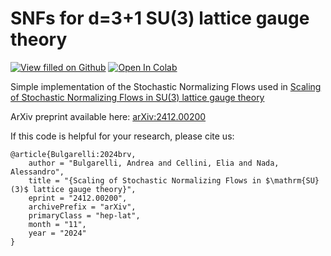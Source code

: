 # SNFs for d=3+1 SU(3) lattice gauge theory
[![View filled on Github](https://img.shields.io/static/v1.svg?logo=github&label=Repo&message=View%20On%20Github&color=lightgrey)](https://github.com/TurinLatticeFieldTheoryGroup/snf_su3/blob/59592f4b7d4acb25c43a69fc3b68dcd558452440/SNF_SU3.ipynb) <a target="_blank" href="https://colab.research.google.com/github/TurinLatticeFieldTheoryGroup/snf_su3/blob/43b7bd68832c50c6f4483434237ee718b127f92e/SNF_SU3.ipynb">
  <img src="https://colab.research.google.com/assets/colab-badge.svg" alt="Open In Colab"/>
</a>

Simple implementation of the Stochastic Normalizing Flows used in [Scaling of Stochastic Normalizing Flows in SU(3) lattice gauge theory](https://arxiv.org/abs/2412.00200)

ArXiv preprint available here: [arXiv:2412.00200](https://arxiv.org/abs/2412.00200)

If this code is helpful for your research, please cite us:
```
@article{Bulgarelli:2024brv,
    author = "Bulgarelli, Andrea and Cellini, Elia and Nada, Alessandro",
    title = "{Scaling of Stochastic Normalizing Flows in $\mathrm{SU}(3)$ lattice gauge theory}",
    eprint = "2412.00200",
    archivePrefix = "arXiv",
    primaryClass = "hep-lat",
    month = "11",
    year = "2024"
}
```
